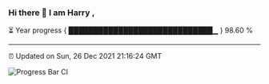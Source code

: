 ### Hi there 👋 I am Harry , 

⏳ Year progress { █████████████████████████████▁ } 98.60 %

---

⏰ Updated on Sun, 26 Dec 2021 21:16:24 GMT

![Progress Bar CI](https://github.com/duykhang68/duykhang68/workflows/Progress%20Bar%20CI/badge.svg)
